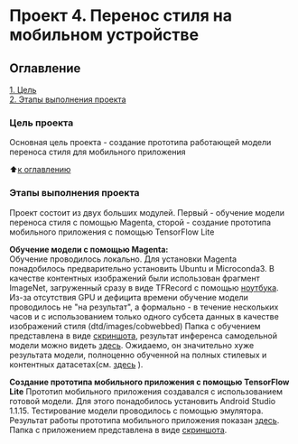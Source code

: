 # Проект 4. Перенос стиля на мобильном устройстве

## Оглавление  
[1. Цель](https://github.com/Victover/ds_projects/edit/main/CV_Project_4_Style%20transfer/readme.md#Цель-проекта)  
[2. Этапы выполнения проекта](https://github.com/Victover/ds_projects/edit/main/CV_Project_4_Style%20transfer/readme.md#Этапы-выполнения-проекта)  


### Цель проекта    
Основная цель проекта - создание прототипа работающей модели переноса стиля для мобильного приложения

:arrow_up:[к оглавлению](_)


### Этапы выполнения проекта    
Проект состоит из двух больших модулей. Первый - обучение модели переноса стиля с помощью Magenta, сторой - создание прототипа мобильного приложения с помощью TensorFlow Lite

**Обучение модели с помощью Magenta:**  
Обучение проводилось локально. Для установки Magenta понадобилось предварительно установить Ubuntu и Microconda3. В качестве контентных изображений были использован фрагмент ImageNet, загруженный сразу в виде TFRecord с помощью [ноутбука](https://github.com/DKudryavtsev/Skillfactory-CV/blob/master/CV_Project4-StyleTransfer/ImageNet_Download.ipynb).
Из-за отсутствия GPU и дефицита времени обучение модели проводилось не "на результат", а формально - в течение нескольких часов и с использованием только  одного субсета данных в качестве изображений стиля (dtd/images/cobwebbed)
Папка с обучением представлена в виде [скриншота](https://github.com/Victover/ds_projects/blob/main/CV_Project_4_Style%20transfer/%D0%BF%D0%B0%D0%BF%D0%BA%D0%B0%20%D1%81%20%D0%BE%D0%B1%D1%83%D1%87%D0%B5%D0%BD%D0%B8%D0%B5%D0%BC.JPG), результат инференса самодельной модели можно видеть [здесь](https://github.com/Victover/ds_projects/blob/main/CV_Project_4_Style%20transfer/inference_my%20model.JPG). Ожидаемо, он значительно хуже результата модели, полноценно обученной на полных стилевых и контентных датасетах(см. [здесь](https://github.com/Victover/ds_projects/blob/main/CV_Project_4_Style%20transfer/inference_pretrained_model.JPG) ).  
 
**Создание прототипа мобильного приложения с помощью TensorFlow Lite** 
Прототип мобильного приложения создавался с использованием готовой модели. Для этого понадобилось установить Android Studio 1.1.15. Тестирование модели проводилось с помощью эмулятора. Результат работы прототипа мобильного приложения показан [здесь](https://drive.google.com/file/d/1Wq-fgEcr8kwZtAMuj94Vxy9EYv_otSWo/view?usp=sharing). Папка с приложением представлена в виде [скриншота](https://github.com/Victover/ds_projects/blob/main/CV_Project_4_Style%20transfer/%D0%BF%D0%B0%D0%BF%D0%BA%D0%B0%20%D1%81%20%D0%BF%D1%80%D0%B8%D0%BB%D0%BE%D0%B6%D0%B5%D0%BD%D0%B8%D0%B5%D0%BC.JPG).
